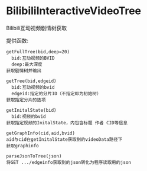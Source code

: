 # BilibiliInteractiveVideoTree
Bilibili互动视频剧情树获取

提供函数:
```
getFullTree(bid,deep=20)
  bid:互动视频的BVID
  deep:最大深度
获取剧情树并输出
```
```
getTree(bid,edgeid)
  bid:互动视频的bvid
  edgeid:指定的分片ID（不指定即为初始树）
获取指定分片的选项
```
```
getInitalState(bid)
  bid:视频的bvid
获取指定视频的InitalState，内包含标题 作者 CID等信息
```
```
getGraphInfo(cid,aid,bvid)
aid与cid在getInitalState获取到的videoData路径下
获取graphinfo
```
```
parseJsonToTree(json)
将GET .../edgeinfo获取到的json转化为程序读取用的json
```
